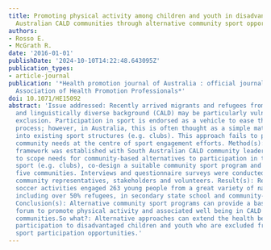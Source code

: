 ```yaml
---
title: Promoting physical activity among children and youth in disadvantaged South
  Australian CALD communities through alternative community sport opportunities
authors:
- Rosso E.
- McGrath R.
date: '2016-01-01'
publishDate: '2024-10-10T14:22:48.643095Z'
publication_types:
- article-journal
publication: '*Health promotion journal of Australia : official journal of Australian
  Association of Health Promotion Professionals*'
doi: 10.1071/HE15092
abstract: 'Issue addressed: Recently arrived migrants and refugees from a culturally
  and linguistically diverse background (CALD) may be particularly vulnerable to social
  exclusion. Participation in sport is endorsed as a vehicle to ease the resettlement
  process; however, in Australia, this is often thought as a simple matter of integration
  into existing sport structures (e.g. clubs). This approach fails to place actual
  community needs at the centre of sport engagement efforts. Method(s): A consultation
  framework was established with South Australian CALD community leaders and organisations
  to scope needs for community-based alternatives to participation in traditional
  sport (e.g. clubs), co-design a suitable community sport program and pilot it in
  five communities. Interviews and questionnaire surveys were conducted with participants,
  community representatives, stakeholders and volunteers. Result(s): Regular, free
  soccer activities engaged 263 young people from a great variety of nationalities,
  including over 50% refugees, in secondary state school and community-based sites.
  Conclusion(s): Alternative community sport programs can provide a basic but valuable
  forum to promote physical activity and associated well being in CALD and refugee
  communities.So what?: Alternative approaches can extend the health benefits of sport
  participation to disadvantaged children and youth who are excluded from traditional
  sport participation opportunities.'
---
```

